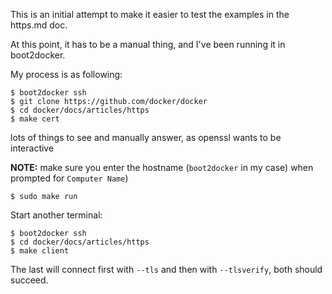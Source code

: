 <!--[metadata]>
+++
draft = true
+++
<![end-metadata]-->



This is an initial attempt to make it easier to test the examples in the https.md
doc.

At this point, it has to be a manual thing, and I've been running it in boot2docker.

My process is as following:

    $ boot2docker ssh
    $ git clone https://github.com/docker/docker
    $ cd docker/docs/articles/https
    $ make cert

lots of things to see and manually answer, as openssl wants to be interactive

**NOTE:** make sure you enter the hostname (`boot2docker` in my case) when prompted for `Computer Name`)

    $ sudo make run

Start another terminal:

    $ boot2docker ssh
    $ cd docker/docs/articles/https
    $ make client

The last will connect first with `--tls` and then with `--tlsverify`, both should succeed.
